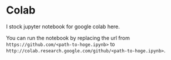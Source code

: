 # Colab

I stock jupyter notebook for google colab here.

You can run the notebook by replacing the url from `https://github.com/<path-to-hoge.ipynb>` to `http://colab.research.google.com/github/<path-to-hoge.ipynb>`.
